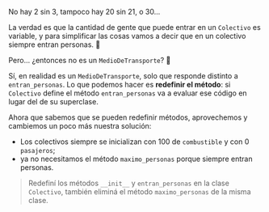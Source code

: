 No hay 2 sin 3, tampoco hay 20 sin 21, o 30...

La verdad es que la cantidad de gente que puede entrar en un `Colectivo` es variable, y para simplificar las cosas vamos a decir que en un colectivo siempre entran personas. :bus:

Pero... ¿entonces no es un `MedioDeTransporte`? :thinking:

Sí, en realidad es un `MedioDeTransporte`, solo que responde distinto a `entran_personas`. Lo que podemos hacer es **redefinir el método**: si `Colectivo` define el método `entran_personas` va a evaluar ese código en lugar del de su superclase.

Ahora que sabemos que se pueden redefinir métodos, aprovechemos y cambiemos un poco más nuestra solución:

* Los colectivos siempre se inicializan con 100 de `combustible` y con 0 `pasajeros`;
* ya no necesitamos el método `maximo_personas` porque siempre entran personas.

> Redefiní los métodos `__init__` y `entran_personas` en la clase `Colectivo`, también eliminá el método `maximo_personas` de la misma clase.